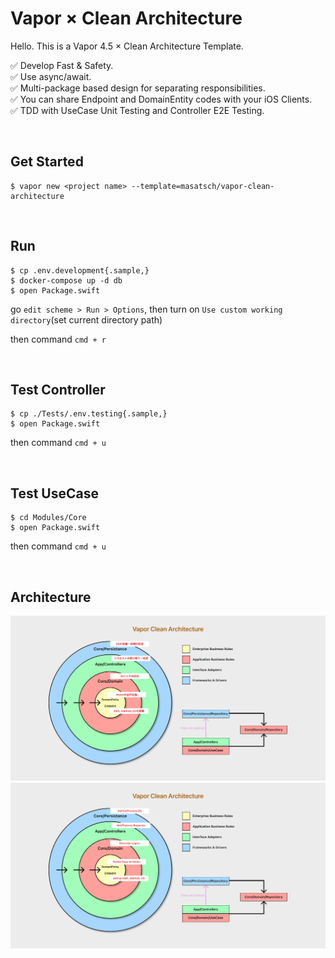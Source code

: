 # Vapor × Clean Architecture

Hello. This is a Vapor 4.5 × Clean Architecture Template.<br>

✅ Develop Fast & Safety.<br>
✅ Use async/await.<br>
✅ Multi-package based design for separating responsibilities.<br>
✅ You can share Endpoint and DomainEntity codes with your iOS Clients.<br>
✅ TDD with UseCase Unit Testing and Controller E2E Testing.<br>

<br>

## Get Started

```
$ vapor new <project name> --template=masatsch/vapor-clean-architecture
```

<br>

## Run

```
$ cp .env.development{.sample,}
$ docker-compose up -d db
$ open Package.swift
```

go ` edit scheme > Run > Options `, then turn on ` Use custom working directory `(set current directory path)

then command `cmd + r`

<br>

## Test Controller

```
$ cp ./Tests/.env.testing{.sample,}
$ open Package.swift
```

then command `cmd + u`

<br>

## Test UseCase

```
$ cd Modules/Core
$ open Package.swift
```

then command `cmd + u`

<br>

## Architecture

<img src="assets/VaporCleanArchitecture_ja.png" width="700">

<img src="assets/VaporCleanArchitecture_eng.png" width="700">
